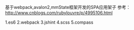 基于webpack,avalon2,mmState框架开发的SPA应用架子
参考：http://www.cnblogs.com/rubylouvre/p/4995106.html

1.es6
2.webpack
3.jshint
4.scss
5.compass